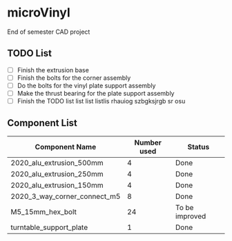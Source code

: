 # microVinyl
End of semester CAD project




## TODO List
- [ ] Finish the extrusion base
- [ ] Finish the bolts for the corner assembly
- [ ] Do the bolts for the vinyl plate support assembly
- [ ] Make the thrust bearing for the plate support assembly
- [ ] Finish the TODO list list list listlis rhauiog szbgksjrgb sr  osu

## Component List
| Component Name  | Number used | Status |
| ------------- | ------------- | ------------- |
| 2020_alu_extrusion_500mm  | 4  | Done |
| 2020_alu_extrusion_250mm  | 4  | Done |
| 2020_alu_extrusion_150mm  | 4  | Done |
| 2020_3_way_corner_connect_m5  | 8  | Done |
| M5_15mm_hex_bolt  | 24  | To be improved |
| turntable_support_plate  | 1  | Done |
